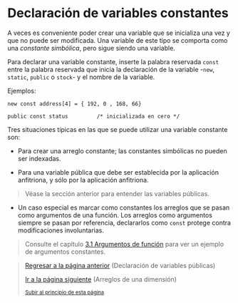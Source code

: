 # Declaración de variables constantes

A veces es conveniente poder crear una variable que se inicializa una vez y que no puede ser modificada. Una variable de este tipo se comporta como una *constante simbólica*, pero sigue siendo una variable.

Para declarar una variable constante, inserte la palabra reservada `const` entre la palabra reservada que inicia la declaración de la variable -`new`, `static`, `public` o `stock`- y el nombre de la variable.

Ejemplos:
```pawn
new const address[4] = { 192, 0 , 168, 66}

public const status         /* inicializada en cero */
```

Tres situaciones típicas en las que se puede utilizar una variable constante son:

- Para crear una arreglo constante; las constantes simbólicas no pueden ser indexadas.

- Para una variable pública que debe ser establecida por la aplicación anfitriona, y sólo por la aplicación anfitriona. 

> Véase la sección anterior para entender las variables públicas.

- Un caso especial es marcar como constantes los arreglos que se pasan como argumentos de una función. Los arreglos como argumentos siempre se pasan por referencia, declararlos como `const` protege contra modificaciones involuntarias. 

> Consulte el capítulo [3.1 Argumentos de función](/03-Funciones/01-argumentos-de-funcion.md) para ver un ejemplo de argumentos constantes.

> [Regresar a la página anterior](05-declaracion-de-variables-publicas.md) (Declaración de variables públicas)
>
> [Ir a la página siguiente](07-arreglos-de-una-dimension.md) (Arreglos de una dimensión)
>
> <sub>[Subir al principio de esta página](#declaración-de-variables-constantes)</sub>